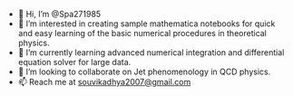 - 👋 Hi, I’m @Spa271985
- 👀 I’m interested in creating sample mathematica notebooks for quick and easy learning of the basic numerical procedures in theoretical physics.
- 🌱 I’m currently learning advanced numerical integration and differential equation solver for large data.
- 💞️ I’m looking to collaborate on Jet phenomenology in QCD physics.
- 📫 Reach me at souvikadhya2007@gmail.com

<!---
Spa271985/Spa271985 is a ✨ special ✨ repository because its `README.md` (this file) appears on your GitHub profile.
You can click the Preview link to take a look at your changes.
--->

